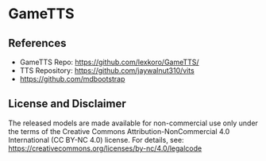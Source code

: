 # GameTTS

## References
- GameTTS Repo: https://github.com/lexkoro/GameTTS/
- TTS Repository: https://github.com/jaywalnut310/vits
- https://github.com/mdbootstrap


## License and Disclaimer

The released models are made available for non-commercial use only under the terms of the Creative Commons Attribution-NonCommercial 4.0 International (CC BY-NC 4.0) license. For details, see: https://creativecommons.org/licenses/by-nc/4.0/legalcode
